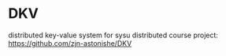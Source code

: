 # DKV
distributed key-value system for sysu distributed course project: https://github.com/zjn-astonishe/DKV